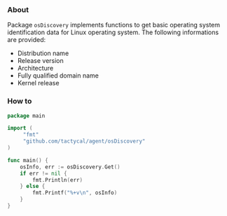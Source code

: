 ### About

Package `osDiscovery` implements functions to get basic operating system 
identification data for Linux operating system. 
The following informations are provided:

* Distribution name
* Release version
* Architecture
* Fully qualified domain name
* Kernel release

### How to

```go
package main

import (
     "fmt"
     "github.com/tactycal/agent/osDiscovery"
)

func main() {
    osInfo, err := osDiscovery.Get()
    if err != nil {
        fmt.Println(err)
    } else {
        fmt.Printf("%+v\n", osInfo)
    }
}
```
